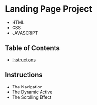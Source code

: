 # Landing Page Project
- HTML
- CSS
- JAVASCRIPT
## Table of Contents

* [Instructions](#instructions)

## Instructions

- The Navigation
- The Dynamic Active
- The Scrolling Effect




